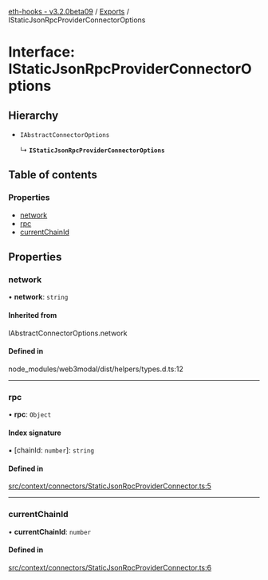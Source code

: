 [eth-hooks - v3.2.0beta09](../README.md) / [Exports](../modules.md) / IStaticJsonRpcProviderConnectorOptions

# Interface: IStaticJsonRpcProviderConnectorOptions

## Hierarchy

- `IAbstractConnectorOptions`

  ↳ **`IStaticJsonRpcProviderConnectorOptions`**

## Table of contents

### Properties

- [network](IStaticJsonRpcProviderConnectorOptions.md#network)
- [rpc](IStaticJsonRpcProviderConnectorOptions.md#rpc)
- [currentChainId](IStaticJsonRpcProviderConnectorOptions.md#currentchainid)

## Properties

### network

• **network**: `string`

#### Inherited from

IAbstractConnectorOptions.network

#### Defined in

node_modules/web3modal/dist/helpers/types.d.ts:12

___

### rpc

• **rpc**: `Object`

#### Index signature

▪ [chainId: `number`]: `string`

#### Defined in

[src/context/connectors/StaticJsonRpcProviderConnector.ts:5](https://github.com/scaffold-eth/eth-hooks/blob/23917e9/src/context/connectors/StaticJsonRpcProviderConnector.ts#L5)

___

### currentChainId

• **currentChainId**: `number`

#### Defined in

[src/context/connectors/StaticJsonRpcProviderConnector.ts:6](https://github.com/scaffold-eth/eth-hooks/blob/23917e9/src/context/connectors/StaticJsonRpcProviderConnector.ts#L6)
